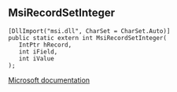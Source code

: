## MsiRecordSetInteger

```
[DllImport("msi.dll", CharSet = CharSet.Auto)]
public static extern int MsiRecordSetInteger(
   IntPtr hRecord,
   int iField,
   int iValue
);
```

[Microsoft documentation](https://docs.microsoft.com/en-us/windows/win32/api/msi/nf-msi-msirecordsetinteger)
